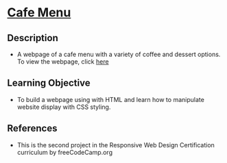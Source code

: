 # [Cafe Menu](https://vincentz-42.github.io/freecodecamp/CafeMenu/)

## Description
* A webpage of a cafe menu with a variety of coffee and dessert options. To view the webpage, click [here](https://vincentz-42.github.io/freecodecamp/CafeMenu/)


## Learning Objective
* To build a webpage using with HTML and learn how to manipulate website display with CSS styling.

## References
* This is the second project in the Responsive Web Design Certification curriculum by freeCodeCamp.org